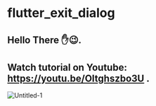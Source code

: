 # flutter_exit_dialog

Hello There ✋😉.
-
Watch tutorial on Youtube: https://youtu.be/OItghszbo3U .
-
![Untitled-1](https://user-images.githubusercontent.com/78899995/194908197-844f2b01-5e27-469e-bade-641023085ea3.jpg)
